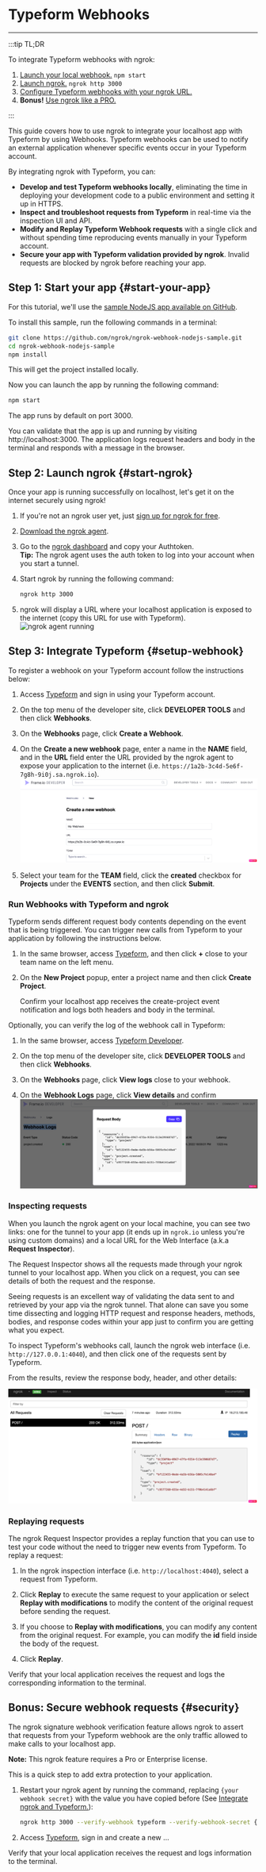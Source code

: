 # Typeform Webhooks
------------

:::tip TL;DR

To integrate Typeform webhooks with ngrok:
1. [Launch your local webhook.](#start-your-app) `npm start`
1. [Launch ngrok.](#start-ngrok) `ngrok http 3000`
1. [Configure Typeform webhooks with your ngrok URL.](#setup-webhook)
1. **Bonus!** [Use ngrok like a PRO.](#security)

:::


This guide covers how to use ngrok to integrate your localhost app with Typeform by using Webhooks.
Typeform webhooks can be used to notify an external application whenever specific events occur in your Typeform account. 

By integrating ngrok with Typeform, you can:

- **Develop and test Typeform webhooks locally**, eliminating the time in deploying your development code to a public environment and setting it up in HTTPS.
- **Inspect and troubleshoot requests from Typeform** in real-time via the inspection UI and API.
- **Modify and Replay Typeform Webhook requests** with a single click and without spending time reproducing events manually in your Typeform account.
- **Secure your app with Typeform validation provided by ngrok**. Invalid requests are blocked by ngrok before reaching your app.


## **Step 1**: Start your app {#start-your-app}

For this tutorial, we'll use the [sample NodeJS app available on GitHub](https://github.com/ngrok/ngrok-webhook-nodejs-sample). 

To install this sample, run the following commands in a terminal:

```bash
git clone https://github.com/ngrok/ngrok-webhook-nodejs-sample.git
cd ngrok-webhook-nodejs-sample
npm install
```

This will get the project installed locally.

Now you can launch the app by running the following command: 

```bash
npm start
```

The app runs by default on port 3000. 

You can validate that the app is up and running by visiting http://localhost:3000. The application logs request headers and body in the terminal and responds with a message in the browser.


## **Step 2**: Launch ngrok {#start-ngrok}

Once your app is running successfully on localhost, let's get it on the internet securely using ngrok! 

1. If you're not an ngrok user yet, just [sign up for ngrok for free](https://ngrok.com/signup).

1. [Download the ngrok agent](https://ngrok.com/download).

1. Go to the [ngrok dashboard](https://dashboard.ngrok.com) and copy your Authtoken. <br />
    **Tip:** The ngrok agent uses the auth token to log into your account when you start a tunnel.
    
1. Start ngrok by running the following command:
    ```bash
    ngrok http 3000
    ```

1. ngrok will display a URL where your localhost application is exposed to the internet (copy this URL for use with Typeform).
    ![ngrok agent running](/img/integrations/launch_ngrok_tunnel.png)


## **Step 3**: Integrate  Typeform {#setup-webhook}

To register a webhook on your Typeform account follow the instructions below:

1. Access [Typeform](https://www.typeform.com/) and sign in using your Typeform account.

1. On the top menu of the developer site, click **DEVELOPER TOOLS** and then click **Webhooks**.

1. On the **Webhooks** page, click **Create a Webhook**.

1. On the **Create a new webhook** page, enter a name in the **NAME** field, and in the **URL** field enter the URL provided by the ngrok agent to expose your application to the internet (i.e. `https://1a2b-3c4d-5e6f-7g8h-9i0j.sa.ngrok.io`).
    ![typeform URL to Publish](img/ngrok_url_configuration_typeform.png)

1. Select your team for the **TEAM** field, click the **created** checkbox for **Projects** under the **EVENTS** section, and then click **Submit**.


### Run Webhooks with Typeform and ngrok

Typeform sends different request body contents depending on the event that is being triggered.
You can trigger new calls from Typeform to your application by following the instructions below.

1. In the same browser, access [Typeform](https://www.typeform.com/), and then click **+** close to your team name on the left menu.

1. On the **New Project** popup, enter a project name and then click **Create Project**.

    Confirm your localhost app receives the create-project event notification and logs both headers and body in the terminal.

Optionally, you can verify the log of the webhook call in Typeform:

1. In the same browser, access [Typeform Developer](https://developer.Typeform/).

1. On the top menu of the developer site, click **DEVELOPER TOOLS** and then click **Webhooks**.

1. On the **Webhooks** page, click **View logs** close to your webhook.

1. On the **Webhook Logs** page, click **View details** and confirm 
    ![Webhook Logs](img/ngrok_logs_typeform.png)


### Inspecting requests

When you launch the ngrok agent on your local machine, you can see two links: one for the tunnel to your app (it ends up in `ngrok.io` unless you're using custom domains) and a local URL for the Web Interface (a.k.a **Request Inspector**).

The Request Inspector shows all the requests made through your ngrok tunnel to your localhost app. When you click on a request, you can see details of both the request and the response.

Seeing requests is an excellent way of validating the data sent to and retrieved by your app via the ngrok tunnel. That alone can save you some time dissecting and logging HTTP request and response headers, methods, bodies, and response codes within your app just to confirm you are getting what you expect.

To inspect Typeform's webhooks call, launch the ngrok web interface (i.e. `http://127.0.0.1:4040`), and then click one of the requests sent by Typeform.

From the results, review the response body, header, and other details:

![ngrok Request Inspector](img/ngrok_introspection_typeform_webhooks.png)


### Replaying requests

The ngrok Request Inspector provides a replay function that you can use to test your code without the need to trigger new events from Typeform. To replay a request:

1. In the ngrok inspection interface (i.e. `http://localhost:4040`), select a request from Typeform.

1. Click **Replay** to execute the same request to your application or select **Replay with modifications** to modify the content of the original request before sending the request.

1. If you choose to **Replay with modifications**, you can modify any content from the original request. For example, you can modify the **id** field inside the body of the request.

1. Click **Replay**.

Verify that your local application receives the request and logs the corresponding information to the terminal.


## **Bonus**: Secure webhook requests {#security}

The ngrok signature webhook verification feature allows ngrok to assert that requests from your Typeform webhook are the only traffic allowed to make calls to your localhost app.

**Note:** This ngrok feature requires a Pro or Enterprise license.

This is a quick step to add extra protection to your application.

1. Restart your ngrok agent by running the command, replacing `{your webhook secret}` with the value you have copied before (See [Integrate ngrok and Typeform.](#setup-webhook)):
    ```bash
    ngrok http 3000 --verify-webhook typeform --verify-webhook-secret {your webhook secret}
    ```

1. Access [Typeform](https://www.typeform.com/), sign in and create a new ...

Verify that your local application receives the request and logs information to the terminal.

